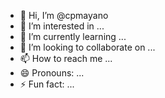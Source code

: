 - 👋 Hi, I’m @cpmayano
- 👀 I’m interested in ...
- 🌱 I’m currently learning ...
- 💞️ I’m looking to collaborate on ...
- 📫 How to reach me ...
- 😄 Pronouns: ...
- ⚡ Fun fact: ...

<!---
cpmayano/cpmayano is a ✨ special ✨ repository because its `README.md` (this file) appears on your GitHub profile.
You can click the Preview link to take a look at your changes.
--->
